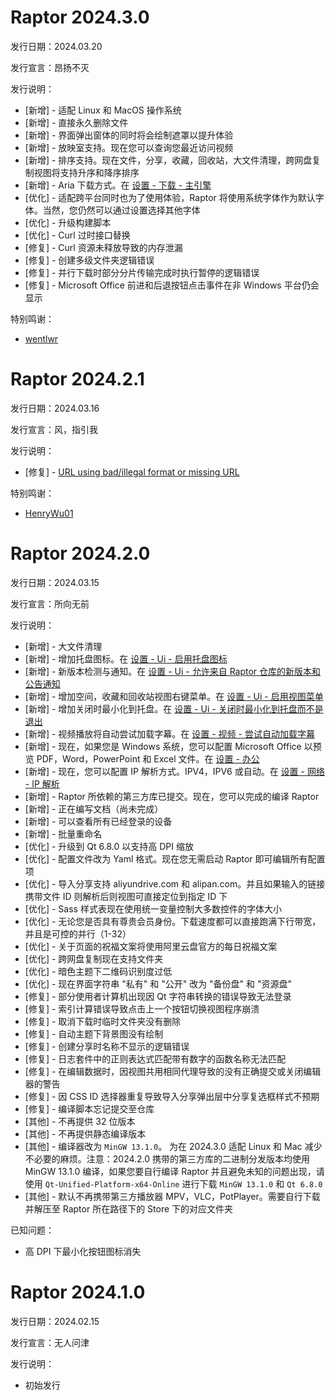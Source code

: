 # Raptor 2024.3.0

发行日期：2024.03.20

发行宣言：昂扬不灭

发行说明：

- [新增] - 适配 Linux 和 MacOS 操作系统
- [新增] - 直接永久删除文件
- [新增] - 界面弹出窗体的同时将会绘制遮罩以提升体验
- [新增] - 放映室支持。现在您可以查询您最近访问视频
- [新增] - 排序支持。现在文件，分享，收藏，回收站，大文件清理，跨网盘复制视图将支持升序和降序排序
- [新增] - Aria 下载方式。在 <u>设置 - 下载 - 主引擎</u>
- [优化] - 适配跨平台同时也为了使用体验，Raptor 将使用系统字体作为默认字体。当然，您仍然可以通过设置选择其他字体
- [优化] - 升级构建脚本
- [优化] - Curl 过时接口替换
- [修复] - Curl 资源未释放导致的内存泄漏
- [修复] - 创建多级文件夹逻辑错误
- [修复] - 并行下载时部分分片传输完成时执行暂停的逻辑错误
- [修复] - Microsoft Office 前进和后退按钮点击事件在非 Windows 平台仍会显示

特别鸣谢：

- [wentlwr](https://github.com/wentlwr)

# Raptor 2024.2.1

发行日期：2024.03.16

发行宣言：风，指引我

发行说明：

- [修复] - [URL using bad/illegal format or missing URL](https://github.com/InfpHub/Raptor/issues/22)

特别鸣谢：

- [HenryWu01](https://github.com/HenryWu01)

# Raptor 2024.2.0

发行日期：2024.03.15

发行宣言：所向无前

发行说明：

- [新增] - 大文件清理
- [新增] - 增加托盘图标。在 <u>设置 - Ui - 启用托盘图标</u>
- [新增] - 新版本检测与通知。在 <u>设置 - Ui - 允许来自 Raptor 仓库的新版本和公告通知</u>
- [新增] - 增加空间，收藏和回收站视图右键菜单。在 <u>设置 - Ui - 启用视图菜单</u>
- [新增] - 增加关闭时最小化到托盘。在 <u>设置 - Ui - 关闭时最小化到托盘而不是退出</u>
- [新增] - 视频播放将自动尝试加载字幕。在 <u>设置 - 视频 - 尝试自动加载字幕</u>
- [新增] - 现在，如果您是 Windows 系统，您可以配置 Microsoft Office 以预览 PDF，Word，PowerPoint 和 Excel 文件。在 <u>设置 - 办公</u>
- [新增] - 现在，您可以配置 IP 解析方式。IPV4，IPV6 或自动。在 <u>设置 - 网络 - IP 解析</u>
- [新增] - Raptor 所依赖的第三方库已提交。现在，您可以完成的编译 Raptor
- [新增] - 正在编写文档（尚未完成）
- [新增] - 可以查看所有已经登录的设备
- [新增] - 批量重命名
- [优化] - 升级到 Qt 6.8.0 以支持高 DPI 缩放
- [优化] - 配置文件改为 Yaml 格式。现在您无需启动 Raptor 即可编辑所有配置项
- [优化] - 导入分享支持 aliyundrive.com 和 alipan.com。并且如果输入的链接携带文件 ID 则解析后则视图可直接定位到指定 ID 下
- [优化] - Sass 样式表现在使用统一变量控制大多数控件的字体大小
- [优化] - 无论您是否具有尊贵会员身份。下载速度都可以直接跑满下行带宽，并且是可控的并行（1-32）
- [优化] - 关于页面的祝福文案将使用阿里云盘官方的每日祝福文案
- [优化] - 跨网盘复制现在支持文件夹
- [优化] - 暗色主题下二维码识别度过低
- [优化] - 现在界面字符串 "私有" 和 "公开" 改为 "备份盘" 和 "资源盘"
- [修复] - 部分使用者计算机出现因 Qt 字符串转换的错误导致无法登录
- [修复] - 索引计算错误导致点击上一个按钮切换视图程序崩溃
- [修复] - 取消下载时临时文件夹没有删除
- [修复] - 自动主题下背景图没有绘制
- [修复] - 创建分享时名称不显示的逻辑错误
- [修复] - 日志套件中的正则表达式匹配带有数字的函数名称无法匹配
- [修复] - 在编辑数据时，因视图共用相同代理导致的没有正确提交或关闭编辑器的警告
- [修复] - 因 CSS ID 选择器重复导致导入分享弹出层中分享复选框样式不预期
- [修复] - 编译脚本忘记提交至仓库
- [其他] - 不再提供 32 位版本
- [其他] - 不再提供静态编译版本
- [其他] - 编译器改为 `MinGW 13.1.0`。 为在 2024.3.0 适配 Linux 和 Mac 减少不必要的麻烦。注意：2024.2.0 携带的第三方库的二进制分发版本均使用 MinGW 13.1.0 编译，如果您要自行编译 Raptor 并且避免未知的问题出现，请使用 `Qt-Unified-Platform-x64-Online` 进行下载 `MinGW 13.1.0` 和 `Qt 6.8.0`
- [其他] - 默认不再携带第三方播放器 MPV，VLC，PotPlayer。需要自行下载并解压至 Raptor 所在路径下的 Store 下的对应文件夹

已知问题：

- 高 DPI 下最小化按钮图标消失

# Raptor 2024.1.0

发行日期：2024.02.15

发行宣言：无人问津

发行说明：

- 初始发行